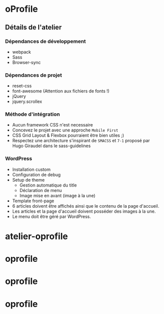 # oProfile

## Détails de l'atelier

### Dépendances de développement

- webpack
- Sass
- Browser-sync

### Dépendances de projet

- reset-css
- font-awesome (Attention aux fichiers de fonts !)
- jQuery
- jquery.scrollex

### Méthode d'intégration

- Aucun framework CSS n'est necessaire
- Concevez le projet avec une approche `Mobile First`
- CSS Grid Layout & Flexbox pourraient être bien utiles ;)
- Respectez une architecture s'inspirant de `SMACSS` et `7-1` proposé par Hugo Giraudel dans le sass-guidelines

### WordPress

- Installation custom
- Configuration de debug
- Setup de theme
  - Gestion automatique du title
  - Déclaration de menu
  - Image mise en avant (image à la une)
- Template front-page
- 6 articles doivent être affichés ainsi que le contenu de la page d'accueil.
- Les articles et la page d'accueil doivent posséder des images à la une.
- Le menu doit être géré par WordPress.
# atelier-oprofile
# oprofile
# oprofile
# oprofile
